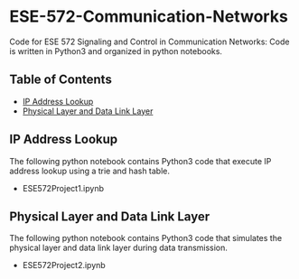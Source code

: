 # ESE-572-Communication-Networks
Code for ESE 572 Signaling and Control in Communication Networks: Code is written in Python3 and organized in python notebooks.

## Table of Contents
* [IP Address Lookup](#IP-Address-Lookup)
* [Physical Layer and Data Link Layer](#Physical-Layer-and-Data-Link-Layer)

## IP Address Lookup
The following python notebook contains Python3 code that execute IP address lookup using a trie and hash table.
* ESE572Project1.ipynb

## Physical Layer and Data Link Layer
The following python notebook contains Python3 code that simulates the physical layer and data link layer during data transmission.
* ESE572Project2.ipynb
